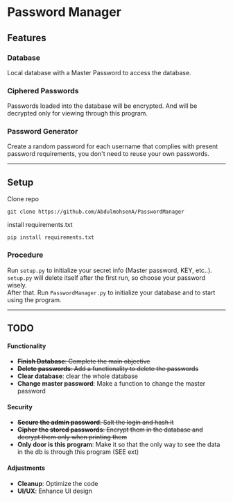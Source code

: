 # Password Manager


## Features

### Database
Local database with a Master Password to access the database.

### Ciphered Passwords
Passwords loaded into the database will be encrypted. And will be decrypted only for viewing through this program.

### Password Generator
Create a random password for each username that complies with present password requirements, you don't need to reuse your own passwords.

---

## Setup
Clone repo
```
git clone https://github.com/AbdulmohsenA/PasswordManager
```
install requirements.txt
```
pip install requirements.txt
```

### Procedure
Run `setup.py` to initialize your secret info (Master password, KEY, etc..). `setup.py` will delete itself after the first run, so choose your password wisely.  
After that. Run `PasswordManager.py` to initialize your database and to start using the program.

---
 
## TODO
#### Functionality
- ~~**Finish Database**: Complete the main objective~~
- ~~**Delete passwords**: Add a functionality to delete the passwords~~
- **Clear database**: clear the whole database
- **Change master password**: Make a function to change the master password

#### Security
- ~~**Secure the admin password**: Salt the login and hash it~~
- ~~**Cipher the stored passwords**: Encrypt them in the database and decrypt them only when printing them~~
- **Only door is this program**: Make it so that the only way to see the data in the db is through this program (SEE ext)

#### Adjustments
- **Cleanup**: Optimize the code
- **UI/UX**: Enhance UI design
